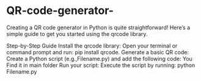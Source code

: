 # QR-code-generator-
Creating a QR code generator in Python is quite straightforward! Here’s a simple guide to get you started using the qrcode library.

Step-by-Step Guide
Install the qrcode library: Open your terminal or command prompt and run: pip install qrcode.
Generate a basic QR code: Create a Python script (e.g.,Filename.py) and add the following code: You Find it in main folder
Run your script: Execute the script by running:
python Filename.py


